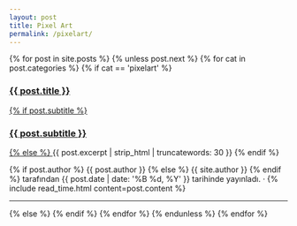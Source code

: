```yaml
---
layout: post
title: Pixel Art
permalink: /pixelart/
---
```



{% for post in site.posts %}
{% unless post.next %}
{% for cat in post.categories %}
{% if cat == 'pixelart' %}
<article class="post-preview">
  <a href="{{ post.url | prepend: site.baseurl | replace: '//', '/' }}">
    <h3 class="post-title">{{ post.title }}</h3>
    {% if post.subtitle %}
    <h3 class="post-subtitle">{{ post.subtitle }}</h3>
    {% else %}
    <a class="post-subtitle">{{ post.excerpt | strip_html | truncatewords: 30 }}</a>
    {% endif %}
  </a>
  <p class="post-meta">
    {% if post.author %}
    {{ post.author }}
    {% else %}
    {{ site.author }}
    {% endif %}
    tarafından
    {{ post.date | date: '%B %d, %Y' }} tarihinde yayınladı. &middot; {% include read_time.html
    content=post.content %}
  </p>
</article>
<hr>
{% else %}
{% endif %}
{% endfor %}
{% endunless %}
{% endfor %}